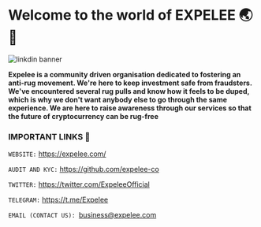 
# Welcome to the world of EXPELEE :earth_asia: :rocket:
![linkdin banner](https://user-images.githubusercontent.com/104678268/182036697-b7249f6b-6cc0-41b7-aede-dd416d316baa.jpg)



**Expelee is a community driven organisation dedicated to fostering an anti-rug movement. 
We're here to keep investment safe from fraudsters.
We've encountered several rug pulls and know how it feels to be duped, which is why we don't want anybody else to go through the same experience.
We are here to raise awareness through our services so that the future of cryptocurrency can be rug-free**

### IMPORTANT LINKS :bell:

`WEBSITE:` https://expelee.com/  

`AUDIT AND KYC:` https://github.com/expelee-co  

`TWITTER:` https://twitter.com/ExpeleeOfficial

`TELEGRAM:` https://t.me/Expelee

`EMAIL (CONTACT US): `business@expelee.com
